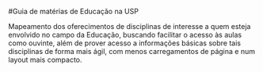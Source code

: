 #Guia de matérias de Educação na USP

Mapeamento dos oferecimentos de disciplinas de interesse a quem esteja envolvido no campo da Educação, buscando facilitar o acesso às aulas como ouvinte, além de prover acesso a informações básicas sobre tais disciplinas de forma mais ágil, com menos carregamentos de página e num layout mais compacto.
